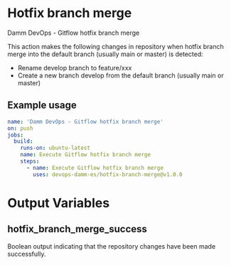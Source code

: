 # Hotfix branch merge

Damm DevOps - Gitflow hotfix branch merge

This action makes the following changes in repository when hotfix branch merge into the default branch (usually main or master) is detected:

- Rename develop branch to feature/xxx
- Create a new branch develop from the default branch (usually main or master)

## Example usage

```yaml
name: 'Damm DevOps - Gitflow hotfix branch merge'
on: push
jobs:
  build:
    runs-on: ubuntu-latest
    name: Execute Gitflow hotfix branch merge
    steps:
      - name: Execute Gitflow hotfix branch merge
        uses: devops-damm-es/hotfix-branch-merge@v1.0.0
```
# Output Variables

## hotfix_branch_merge_success

Boolean output indicating that the repository changes have been made successfully.